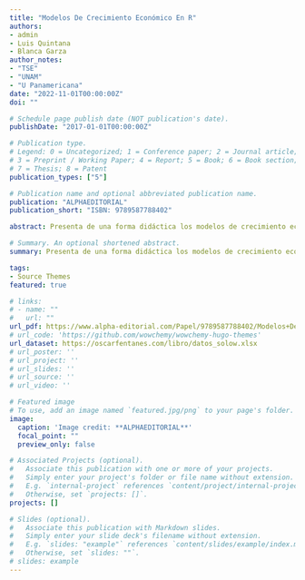 ```yaml
---
title: "Modelos De Crecimiento Económico En R"
authors:
- admin
- Luis Quintana
- Blanca Garza
author_notes:
- "TSE"
- "UNAM"
- "U Panamericana"
date: "2022-11-01T00:00:00Z"
doi: ""

# Schedule page publish date (NOT publication's date).
publishDate: "2017-01-01T00:00:00Z"

# Publication type.
# Legend: 0 = Uncategorized; 1 = Conference paper; 2 = Journal article;
# 3 = Preprint / Working Paper; 4 = Report; 5 = Book; 6 = Book section;
# 7 = Thesis; 8 = Patent
publication_types: ["5"]

# Publication name and optional abbreviated publication name.
publication: "ALPHAEDITORIAL"
publication_short: "ISBN: 9789587788402"

abstract: Presenta de una forma didáctica los modelos de crecimiento económico que los economistas han formulado con el fin de comprender la manera en que los países y regiones logran alcanzar altos niveles de desarrollo y bienestar. Para lo cual hace uso de programación y códigos en el ambiente computacional de R con el fin de realizar simulaciones empíricas con los modelos y utilizar datos reales de las principales economías latinoamericanas.

# Summary. An optional shortened abstract.
summary: Presenta de una forma didáctica los modelos de crecimiento económico que los economistas han formulado con el fin de comprender la manera en que los países y regiones logran alcanzar altos niveles de desarrollo y bienestar.

tags:
- Source Themes
featured: true

# links: 
# - name: ""
#   url: ""
url_pdf: https://www.alpha-editorial.com/Papel/9789587788402/Modelos+De+Crecimiento+Econ%c3%b3mico+En+R
# url_code: 'https://github.com/wowchemy/wowchemy-hugo-themes'
url_dataset: https://oscarfentanes.com/libro/datos_solow.xlsx
# url_poster: ''
# url_project: ''
# url_slides: ''
# url_source: ''
# url_video: ''

# Featured image
# To use, add an image named `featured.jpg/png` to your page's folder. 
image:
  caption: 'Image credit: **ALPHAEDITORIAL**'
  focal_point: ""
  preview_only: false

# Associated Projects (optional).
#   Associate this publication with one or more of your projects.
#   Simply enter your project's folder or file name without extension.
#   E.g. `internal-project` references `content/project/internal-project/index.md`.
#   Otherwise, set `projects: []`.
projects: []

# Slides (optional).
#   Associate this publication with Markdown slides.
#   Simply enter your slide deck's filename without extension.
#   E.g. `slides: "example"` references `content/slides/example/index.md`.
#   Otherwise, set `slides: ""`.
# slides: example
---
```




